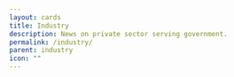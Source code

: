 ```yaml
---
layout: cards
title: Industry
description: News on private sector serving government.
permalink: /industry/
parent: industry 
icon: ""
---
```



